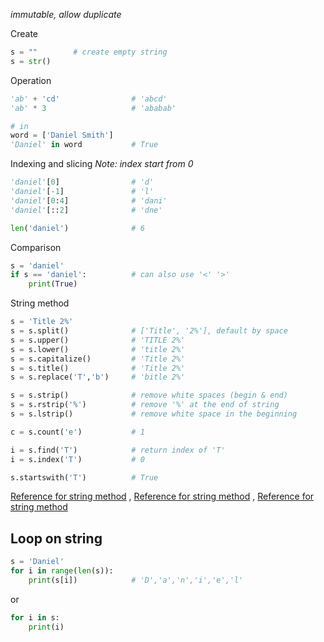 *immutable, allow duplicate*

Create
```python
s = ""        # create empty string
s = str()
```

Operation
```python
'ab' + 'cd'                # 'abcd'
'ab' * 3                   # 'ababab' 

# in
word = ['Daniel Smith']
'Daniel' in word           # True
```

Indexing and slicing
*Note: index start from 0*
```python
'daniel'[0]                # 'd'
'daniel'[-1]               # 'l'
'daniel'[0:4]              # 'dani'
'daniel'[::2]              # 'dne'

len('daniel')              # 6
```

Comparison
```python
s = 'daniel'
if s == 'daniel':          # can also use '<' '>'
	print(True)
```

String method
```python
s = 'Title 2%'
s = s.split()              # ['Title', '2%'], default by space
s = s.upper()              # 'TITLE 2%'
s = s.lower()              # 'title 2%'
s = s.capitalize()         # 'Title 2%'
s = s.title()              # 'Title 2%'
s = s.replace('T','b')     # 'bitle 2%'  

s = s.strip()              # remove white spaces (begin & end)
s = s.rstrip('%')          # remove '%' at the end of string
s = s.lstrip()             # remove white space in the beginning 

c = s.count('e')           # 1

i = s.find('T')            # return index of 'T'
i = s.index('T')           # 0

s.startswith('T')          # True
```

[Reference for string method](https://www.w3schools.com/python/python_ref_string.asp) , [Reference for string method](https://www.pythonmorsels.com/string-methods/) , [Reference for string method](https://www.pythonmorsels.com/string-methods/)

## Loop on string
```python
s = 'Daniel'
for i in range(len(s)):
	print(s[i])            # 'D','a','n','i','e','l'
```
or
```python
for i in s:
	print(i)
```

